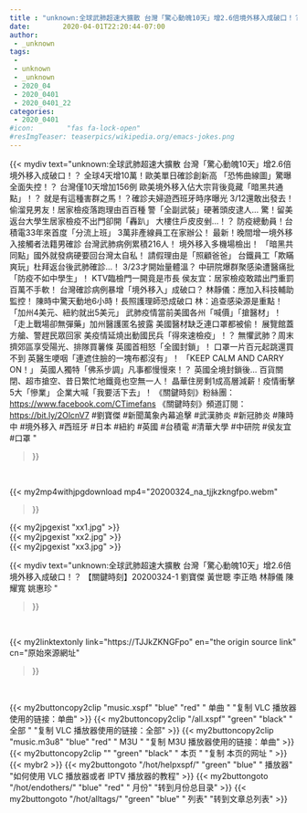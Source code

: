 ```yaml
---
title : "unknown:全球武肺超速大擴散 台灣「驚心動魄10天」增2.6倍境外移入成破口！？ 【關鍵時刻】20200324-1 劉寶傑 黃世聰 李正皓 林靜儀 陳耀寬 姚惠珍 "
date:        2020-04-01T22:20:44-07:00
author:
 - _unknown
tags:
 - 
 - unknown
 - _unknown
 - 2020_04
 - 2020_0401
 - 2020_0401_22
categories:
 - 2020_0401
#icon:        "fas fa-lock-open"
#resImgTeaser: teaserpics/wikipedia.org/emacs-jokes.png
---
```







{{< mydiv text="unknown:全球武肺超速大擴散 台灣「驚心動魄10天」增2.6倍境外移入成破口！？ 全球4天增10萬！歐美單日確診創新高 「恐怖曲線圖」驚曝全面失控！？ 台灣僅10天增加156例 歐美境外移入佔大宗背後竟藏「暗黑共通點」！？ 就是有這種害群之馬！？確診夫婦遊西班牙時序曝光 3/12還敢出發去！ 偷溜見男友！居家檢疫落跑理由百百種 警「全副武裝」硬著頭皮逮人… 驚！留美返台大學生居家檢疫不出門卻開「轟趴」 大樓住戶皮皮剉…！？ 防疫總動員！台積電33年來首度「分流上班」 3萬非產線員工在家辦公！ 最新！晚間增一境外移入接觸者法籍男確診 台灣武肺病例累積216人！ 境外移入多機場檢出！ 「暗黑共同點」國外就發病硬要回台灣太自私！ 請假理由是「照顧爸爸」 台鐵員工「欺瞞爽玩」杜拜返台後武肺確診…！ 3/23才開始量體溫？ 中研院爆群聚感染遭醫痛批「防疫不如中學生」！ KTV臨檢門一開竟是市長 侯友宜：居家檢疫敢踏出門重罰百萬不手軟！ 台灣確診病例暴增「境外移入」成破口？ 林靜儀：應加入科技輔助監控！ 陳時中驚天動地6小時！長照護理師恐成破口 林：追查感染源是重點！ 「加州4美元、紐約就出5美元」 武肺疫情當前美國各州「喊價」「搶醫材」！ 「走上戰場卻無彈藥」加州醫護匿名披露 美國醫材缺乏連口罩都被偷！ 展覽館蓋方艙、警趕民眾回家 美疫情延燒出動國民兵「得來速檢疫」！？ 無懼武肺？周末擠郊區享受陽光、排隊買薯條 英國首相怒「全國封鎖」！ 口罩一片百元起跳還買不到 英醫生哽咽「連遮住臉的一塊布都沒有」！ 「KEEP CALM AND CARRY ON！」 英國人獨特「佛系步調」凡事都慢慢來！？ 英國全境封鎖後… 百貨關閉、超市搶空、昔日繁忙地鐵竟也空無一人！ 晶華住房剩1成高層減薪！疫情衝擊5大「慘業」 企業大喊「我要活下去」！  《關鍵時刻》粉絲團：https://www.facebook.com/CTimefans 《關鍵時刻》頻道訂閱：https://bit.ly/2OlcnV7  #劉寶傑 #新聞萬象內幕追擊 #武漢肺炎 #新冠肺炎 #陳時中 #境外移入 #西班牙 #日本 #紐約 #英國 #台積電 #清華大學 #中研院 #侯友宜 #口罩 "
>}}
<br>


{{< my2mp4withjpgdownload mp4="20200324_na_tjjkzkngfpo.webm"
>}}

{{< my2jpgexist "xx1.jpg" >}}<br>
{{< my2jpgexist "xx2.jpg" >}}<br>
{{< my2jpgexist "xx3.jpg" >}}<br>



{{< mydiv text="unknown:全球武肺超速大擴散 台灣「驚心動魄10天」增2.6倍境外移入成破口！？ 【關鍵時刻】20200324-1 劉寶傑 黃世聰 李正皓 林靜儀 陳耀寬 姚惠珍 "
>}}
<br>

{{< my2linktextonly link="https://TJJkZKNGFpo"
en="the origin source link" cn="原始來源網址"
>}}


<br>


{{< my2buttoncopy2clip "music.xspf"        "blue"   "red"    " 单曲 "  "复制 VLC 播放器使用的链接：单曲" >}} {{< my2buttoncopy2clip "/all.xspf"         "green"  "black"  " 全部 "  "复制 VLC 播放器使用的链接：全部" >}} {{< my2buttoncopy2clip "music.m3u8"        "blue"   "red"    " M3U  "    "复制 M3U 播放器使用的链接：单曲" >}} {{< my2buttoncopy2clip ""                  "green"  "black"  " 本页 "    "复制 本页的网址 " >}} {{< mybr2 >}} {{< my2buttongoto      "/hot/helpxspf/"    "green"  "blue"   " 播放器" "如何使用 VLC 播放器或者 IPTV 播放器的教程" >}} {{< my2buttongoto      "/hot/endothers/"   "blue"   "red"    " 月份"   "转到月份总目录" >}} {{< my2buttongoto      "/hot/alltags/"     "green"  "blue"   " 列表"   "转到文章总列表" >}} 
